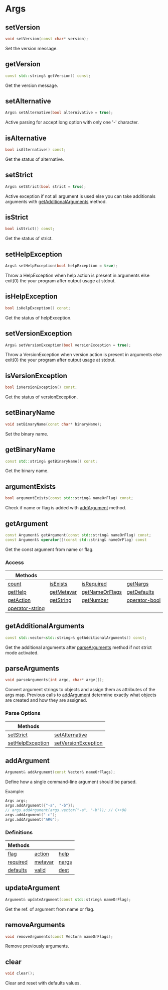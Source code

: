 # Args

## setVersion

```cpp
void setVersion(const char* version);
```

Set the version message.

## getVersion

```cpp
const std::string& getVersion() const;
```

Get the version message.

## setAlternative

```cpp
Args& setAlternative(bool alternivative = true);
```

Active parsing for accept long option with only one '-' character.

## isAlternative

```cpp
bool isAlternative() const;
```

Get the status of alternative.

## setStrict

```cpp
Args& setStrict(bool strict = true);
```

Active exception if not all argument is used else you can take additionals arguments with [getAdditionalArguments](#getadditionalarguments) method.

## isStrict

```cpp
bool isStrict() const;
```

Get the status of strict.

## setHelpException

```cpp
Args& setHelpException(bool helpException = true);
```

Throw a HelpException when help action is present in arguments else exit(0) the your program after output usage at stdout.

## isHelpException

```cpp
bool isHelpException() const;
```

Get the status of helpException.

## setVersionException

```cpp
Args& setVersionException(bool versionException = true);
```

Throw a VersionException when version action is present in arguments else exit(0) the your program after output usage at stdout.

## isVersionException

```cpp
bool isVersionException() const;
```

Get the status of versionException.

## setBinaryName

```cpp
void setBinaryName(const char* binaryName);
```

Set the binary name.

## getBinaryName

```cpp
const std::string& getBinaryName() const;
```

Get the binary name.

## argumentExists

```cpp
bool argumentExists(const std::string& nameOrFlag) const;
```

Check if name or flag is added with [addArgument](#addargument) method.

## getArgument

```cpp
const Argument& getArgument(const std::string& nameOrFlag) const;
const Argument& operator[](const std::string& nameOrFlag) const
```

Get the const argument from name or flag.

### Access

|Methods||||
|---|---|---|---|
| [count](argument.md#count) | [isExists](argument.md#action) | [isRequired](argument.md#isRequired) |[getNargs](argument.md#getnargs) |
| [getHelp](argument.md#getHelp) | [getMetavar](argument.md#getMetavar) | [getNameOrFlags](argument.md#getNameOrFlags) |[getDefaults](argument.md#getDefaults) |
| [getAction](argument.md#getAction) | [getString](argument.md#getString) | [getNumber](argument.md#getNumber) |[operator-bool](argument.md#operator-bool) |
| [operator-string](argument.md#operator-string) |

## getAdditionalArguments

```cpp
const std::vector<std::string>& getAdditionalArguments() const;
```

Get the additional arguments after [parseArguments](#parsearguments) method if not strict mode activated.

## parseArguments

```cpp
void parseArguments(int argc, char* argv[]);
```

Convert argument strings to objects and assign them as attributes of the args map.
Previous calls to [addArgument](#addargument) determine exactly what objects are created and how they are assigned.

### Parse Options

|Methods||
|---|---|
| [setStrict](#setstrict) | [setAlternative](#setalternative) |
| [setHelpException](#sethelpexception) | [setVersionException](#setversionexception) |

## addArgument

```cpp
Argument& addArgument(const Vector& nameOrFlags);
```

Define how a single command-line argument should be parsed.

Example:
```cpp
Args args;
args.addArgument({"-a", "-b"});
// args.addArgument(args.vector("-a", "-b")); // C++98
args.addArgument("-c");
args.addArgument("ARG");
```

### Definitions

|Methods|||
|---|---|---|
| [flag](argument.md#flag) | [action](argument.md#action) | [help](argument.md#help-1) |
| [required](argument.md#required) | [metavar](argument.md#metavar) | [nargs](argument.md#nargs) |
| [defaults](argument.md#defaults) | [valid](argument.md#valid) | [dest](argument.md#dest) |

## updateArgument

```cpp
Argument& updateArgument(const std::string& nameOrFlag);
```

Get the ref. of argument from name or flag.

## removeArguments

```cpp
void removeArguments(const Vector& nameOrFlags);
```

Remove previously arguments.

## clear

```cpp
void clear();
```

Clear and reset with defaults values.